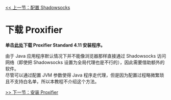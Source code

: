[<< 上一节：配置 Shadowsocks](2.md)

# 下载 Proxifier

**单击[此处](https://gitee.com/zekerzhayard/minecraft-forge-proxy-tutorial/releases/download/archive/ProxifierSetup.exe)下载 Proxifier Standard 4.11 安装程序。**

由于 Java 应用程序默认情况下并不能像浏览器那样直接通过 Shadowsocks 访问网络（即使把 Shadowsocks 设置为全局代理也是不行的），因此需要借助额外的软件。  
尽管可以通过配置 JVM 参数使得 Java 程序走代理，但是因为配置过程略微繁琐且不支持白名单，所以本教程不介绍这个方法。  

[>> 下一节：安装 Proxifier](4.md)
